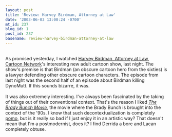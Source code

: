 ```yaml
---
layout: post
title: 'Review: Harvey Birdman, Attorney at Law'
date: '2003-06-03 13:00:24 -0700'
mt_id: 237
blog_id: 1
post_id: 237
basename: review-harvey-birdman-attorney-at-law
---
```

<br />As promised yesterday, I watched <a href="http://www.adultswim.com/shows/birdman/">Harvey Birdman, Attorney at Law</a>, <a href="http://www.cartoonnetwork.com/">Cartoon Network</a>'s interesting new adult cartoon show, last night. The show's premise is that Birdman (an obscure cartoon hero from the sixties) is a lawyer defending other obscure cartoon characters. The episode from last night was the second half of an episode about Birdman killing DynoMutt. If this sounds bizarre, it was.<br /><br />It was also extremely interesting. I've always been fascinated by the taking of things out of their conventional context. That's the reason I liked <a href="http://www.amazon.com/exec/obidos/ASIN/B00008Z44R/bbrown-20/ref=nosim/" title="Amazon link"><cite>The Brady Bunch Movie</cite></a>, the movie where the Brady Bunch is brought into the context of the '90s. I know that such decontextualization is completely <a href="http://www.colorado.edu/English/ENGL2012Klages/pomo.html"><acronym title="postmodernism">pomo</acronym></a>, but is it really so bad if I just enjoy it in an artistic way? That doesn't mean that I'm a postmodernist, does it? I find Derrida a bore and Lacan completely obtuse.<br /><br /><br />
